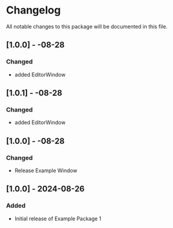 # Changelog

All notable changes to this package will be documented in this file.

## [1.0.0] - -08-28

### Changed
- added EditorWindow

## [1.0.1] - -08-28

### Changed
- added EditorWindow

## [1.0.0] - -08-28

### Changed
- Release Example Window

## [1.0.0] - 2024-08-26

### Added
- Initial release of Example Package 1
